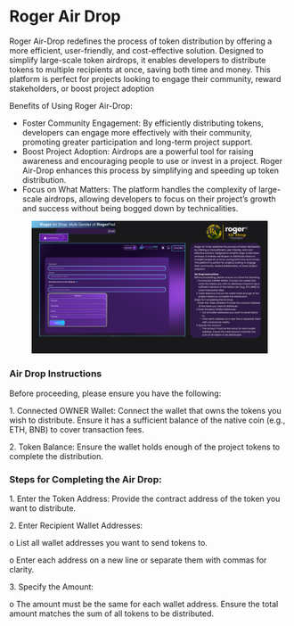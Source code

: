 # Roger Air Drop

Roger Air-Drop redefines the process of token distribution by offering a more efficient, user-friendly, and cost-effective solution. Designed to simplify large-scale token airdrops, it enables developers to distribute tokens to multiple recipients at once, saving both time and money. This platform is perfect for projects looking to engage their community, reward stakeholders, or boost project adoption

Benefits of Using Roger Air-Drop:

* Foster Community Engagement: By efficiently distributing tokens, developers can engage more effectively with their community, promoting greater participation and long-term project support.
* Boost Project Adoption: Airdrops are a powerful tool for raising awareness and encouraging people to use or invest in a project. Roger Air-Drop enhances this process by simplifying and speeding up token distribution.
* Focus on What Matters: The platform handles the complexity of large-scale airdrops, allowing developers to focus on their project’s growth and success without being bogged down by technicalities.

<figure><img src="../../.gitbook/assets/27 (1).png" alt=""><figcaption></figcaption></figure>

### Air Drop Instructions

Before proceeding, please ensure you have the following:

1\.      Connected OWNER Wallet: Connect the wallet that owns the tokens you wish to distribute. Ensure it has a sufficient balance of the native coin (e.g., ETH, BNB) to cover transaction fees.

2\.     Token Balance: Ensure the wallet holds enough of the project tokens to complete the distribution.

### Steps for Completing the Air Drop:

1\.      Enter the Token Address: Provide the contract address of the token you want to distribute.

2\.     Enter Recipient Wallet Addresses:

o   List all wallet addresses you want to send tokens to.

o   Enter each address on a new line or separate them with commas for clarity.

3\.     Specify the Amount:

o   The amount must be the same for each wallet address. Ensure the total amount matches the sum of all tokens to be distributed.
